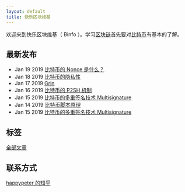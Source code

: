 ```yaml
---
layout: default
title: 快乐区块维基
---
```


欢迎来到快乐区块维基（ Binfo ）。学习[区块链](blockchain)首先要对[比特币](what-is-btc)有基本的了解。

## 最新发布

- Jan 19 2019 [比特币的 Nonce 是什么？](nonce.html)
- Jan 18 2019 [比特币的隐私性](bitcoin-privacy.html)
- Jan 17 2019 [Grin](grin.html)
- Jan 16 2019 [比特币的 P2SH 机制](p2sh.html)
- Jan 15 2019 [比特币的多重签名技术 Multisignature](multi-sig.html)
- Jan 14 2019 [比特币脚本原理](bitcoin-scripts.html)
- Jan 15 2019 [比特币的多重签名技术 Multisignature](multi-sig.html)

## 标签

[全部文章](all.html)

## 联系方式

[happypeter 的知乎](https://www.zhihu.com/people/peterlovemoney/activities)
